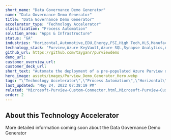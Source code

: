 ```yaml
---
short_name: "Data Governance Demo Generator"
name: "Data Governance Demo Generator"
title: "Data Governance Demo Generator"
accelerator_type: "Technology Accelerator"
classification: "Process Automation"
solution_area: "Apps & Infrastructure"
status: "GA"
industries: "Horizontal,Automotive,EDU,Energy,FSI,High Tech,HLS,Manufacturing,Media and Entertainment,Professional Services,Retail,SLG"
technology_stack: "Purview,Azure KeyVault,Azure SQL,Synapse Analytics,Azure Storage"
github_url: https://github.com/tayganr/purviewdemo
demo_url: 
customer_overview_url: 
customer_deck_url: 
short_text: "Automate the deployment of a pre-populated Azure Purview demo environment."
hero_image: assets/images/Purview_Demo_Generator_Hero.webp
tags: "\"Technology Accelerator\",\"Process Automation\",\"Horizontal\",\"Automotive\",\"EDU\",\"Energy\",\"FSI\",\"High Tech\",\"HLS\",\"Manufacturing\",\"Media and Entertainment\",\"Professional Services\",\"Retail\",\"SLG\",\"Purview\",\"Azure KeyVault\",\"Azure SQL\",\"Synapse Analytics\",\"Azure Storage\",\"Apps & Infrastructure\",\"GA\""
last_updated: "May 24, 2022 07:38:19 PM"
related: "Microsoft-Purview-Custom-Connector.html,Microsoft-Purview-Custom-Types-Tool.html,Microsoft-Purview-ML-Lineage.html,Microsoft-Purview-Workshop.html"
order: 2
---
```

## About this Technology Accelerator

More detailed information coming soon about the Data Governance Demo Generator
